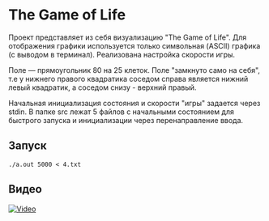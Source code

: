 # The Game of Life

Проект представляет из себя визуализацию "The Game of Life". 
Для отображения графики используется только символьная (ASCII) графика (с выводом в терминал). 
Реализована настройка скорости игры.

Поле — прямоугольник 80 на 25 клеток.
Поле "замкнуто само на себя", т.е у нижнего правого квадратика соседом справа является нижний левый квадратик, а соседом снизу - верхний правый.

Начальная инициализация состояния и скорости "игры" задается через stdin. В папке src лежат 5 файлов с начальными состоянием для быстрого запуска и инициализации через перенаправление ввода.

## Запуск
```
./a.out 5000 < 4.txt 
```

## Видео
[![Video](https://img.youtube.com/vi/l7tNmHZgnyw/maxresdefault.jpg)](https://youtu.be/l7tNmHZgnyw)
